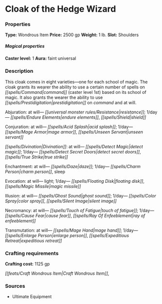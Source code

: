 ﻿---
Title: "Cloak of the Hedge Wizard"
Type: "Wondrous Item"
Price: "2500 gp"
Weight: "1 lb."
Slot: "Shoulders"
Caster level: "1"
Aura: "faint universal"
Description: |
  "This cloak comes in eight varieties—one for each school of magic. The cloak grants its wearer the ability to use a certain number of spells on command (caster level 1st) based on its school of magic. It also grants the wearer the ability to use _prestidigitation_ on command and at will.
  _Abjuration_: at will— _resistance_; 1/day— _endure elements_, _shield_
  _Conjuration_: at will— _acid splash_; 1/day— _mage armor_, _unseen_ servant
  _Divination_: at will— _detect magic_; 1/day— _detect secret doors_, _true strike_
  _Enchantment_: at will— _daze_; 1/day— _charm person_, _sleep_
  _Evocation_: at will— _light_; 1/day— _floating disk_, _magic missile_
  _Illusion_: at will— _ghost sound_; 1/day— _color spray_, _silent image_
  _Necromancy_: at will— _touch of fatigue_; 1/day— _cause fear_, _ray of enfeeblement_"
Crafting cost: "1125 gp"
Sources: "['Ultimate Equipment']"
---

# Cloak of the Hedge Wizard

### Properties

**Type:** Wondrous Item **Price:** 2500 gp **Weight:** 1 lb. **Slot:** Shoulders

##### Magical properties

**Caster level:** 1 **Aura:** faint universal

### Description

This cloak comes in eight varieties—one for each school of magic. The cloak grants its wearer the ability to use a certain number of spells on _[[spells/Command|command]]_ (caster level 1st) based on its school of magic. It also grants the wearer the ability to use _[[spells/Prestidigitation|prestidigitation]]_ on _command_ and at will.

Abjuration: at will— _[[universal monster rules/Resistance|resistance]]_; 1/day— _[[spells/Endure Elements|endure elements]]_, _[[spells/Shield|shield]]_

Conjuration: at will— _[[spells/Acid Splash|acid splash]]_; 1/day— _[[spells/Mage Armor|mage armor]]_, _[[spells/Unseen Servant|unseen servant]]_

_[[spells/Divination|Divination]]_: at will— _[[spells/Detect Magic|detect magic]]_; 1/day— _[[spells/Detect Secret Doors|detect secret doors]]_, _[[spells/True Strike|true strike]]_

Enchantment: at will— _[[spells/Daze|daze]]_; 1/day— _[[spells/Charm Person|charm person]]_, sleep

Evocation: at will— light; 1/day— _[[spells/Floating Disk|floating disk]]_, _[[spells/Magic Missile|magic missile]]_

Illusion: at will— _[[spells/Ghost Sound|ghost sound]]_; 1/day— _[[spells/Color Spray|color spray]]_, _[[spells/Silent Image|silent image]]_

Necromancy: at will— _[[spells/Touch of Fatigue|touch of fatigue]]_; 1/day— _[[spells/Cause Fear|cause fear]]_, _[[spells/Ray Of Enfeeblement|ray of enfeeblement]]_

Transmutation: at will— _[[spells/Mage Hand|mage hand]]_; 1/day— _[[spells/Enlarge Person|enlarge person]]_, _[[spells/Expeditious Retreat|expeditious retreat]]_

### Crafting requirements

**Crafting cost:** 1125 gp

_[[feats/Craft Wondrous Item|Craft Wondrous Item]]_,

### Sources

* Ultimate Equipment